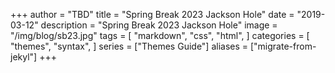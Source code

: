 +++
author = "TBD"
title = "Spring Break 2023 Jackson Hole"
date = "2019-03-12"
description = "Spring Break 2023 Jackson Hole"
image = "/img/blog/sb23.jpg"
tags = [
    "markdown",
    "css",
    "html",
]
categories = [
    "themes",
    "syntax",
]
series = ["Themes Guide"]
aliases = ["migrate-from-jekyl"]
+++
